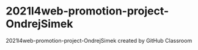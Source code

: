 # 2021l4web-promotion-project-OndrejSimek
2021l4web-promotion-project-OndrejSimek created by GitHub Classroom
